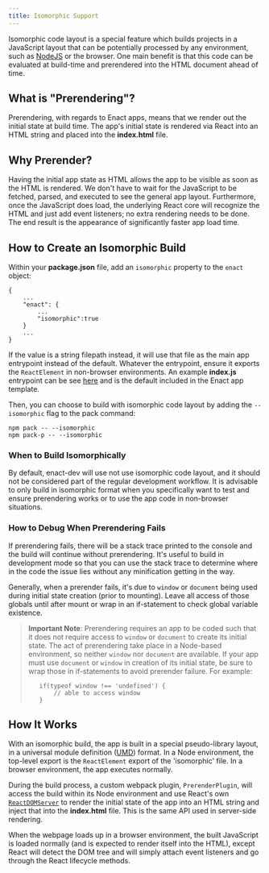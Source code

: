 ```yaml
---
title: Isomorphic Support
---
```

Isomorphic code layout is a special feature which builds projects in a JavaScript layout that can be potentially processed by any environment, such as [NodeJS](https://nodejs.org) or the browser. One main benefit is that this code can be evaluated at build-time and prerendered into the HTML document ahead of time.

## What is "Prerendering"?
Prerendering, with regards to Enact apps, means that we render out the initial state at build time.  The app's initial state is rendered via React into an HTML string and placed into the **index.html** file.

## Why Prerender?
Having the initial app state as HTML allows the app to be visible as soon as the HTML is rendered. We don't have to wait for the JavaScript to be fetched, parsed, and executed to see the general app layout.  Furthermore, once the JavaScript does load, the underlying React core will recognize the HTML and just add event listeners; no extra rendering needs to be done. The end result is the appearance of significantly faster app load time.

## How to Create an Isomorphic Build
Within your **package.json** file, add an `isomorphic` property to the `enact` object:
```
{
    ...
    "enact": {
        ...
        "isomorphic":true
    }
    ...
} 
```
If the value is a string filepath instead, it will use that file as the main app entrypoint instead of the default. Whatever the entrypoint, ensure it exports the `ReactElement` in non-browser environments.  An example **index.js** entrypoint can be see [here](https://github.com/enyojs/enact-dev/blob/master/template/src/index.js) and is the default included in the Enact app template.

Then, you can choose to build with isomorphic code layout by adding the `--isomorphic` flag to the pack command:
```
npm pack -- --isomorphic
npm pack-p -- --isomorphic
```

### When to Build Isomorphically
By default, enact-dev will use not use isomorphic code layout, and it should not be considered part of the regular development workflow. It is advisable to only build in isomorphic format when you specifically want to test and ensure prerendering works or to use the app code in non-browser situations.

### How to Debug When Prerendering Fails
If prerendering fails, there will be a stack trace printed to the console and the build will continue without prerendering.  It's useful to build in development mode so that you can use the stack trace to determine where in the code the issue lies without any minification getting in the way.

Generally, when a prerender fails, it's due to `window` or `document` being used during initial state creation (prior to mounting). Leave all access of those globals until after mount or wrap in an if-statement to check global variable existence.

> **Important Note**:
> Prerendering requires an app to be coded such that it does not require access to `window` or `document` to create its initial state. The act of prerendering take place in a Node-based environment, so neither `window` nor `document` are available. 
> If your app must use `document` or `window` in creation of its initial state, be sure to wrap those in if-statements to avoid prerender failure. For example:
> ``` 
>    if(typeof window !== 'undefined') {
>        // able to access window
>    } 
>```

## How It Works
With an isomorphic build, the app is built in a special pseudo-library layout, in a universal module definition ([UMD](https://github.com/umdjs/umd)) format. In a Node environment, the top-level export is the `ReactElement` export of the 'isomorphic' file. In a browser environment, the app executes normally.

During the build process, a custom webpack plugin, `PrerenderPlugin`, will access the build within its Node environment and use React's own [`ReactDOMServer`](https://facebook.github.io/react/docs/top-level-api.html#reactdomserver.rendertostring) to render the initial state of the app into an HTML string and inject that into the **index.html** file.  This is the same API used in server-side rendering.

When the webpage loads up in a browser environment, the built JavaScript is loaded normally (and is expected to render itself into the HTML), except React will detect the DOM tree and will simply attach event listeners and go through the React lifecycle methods.
